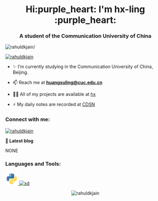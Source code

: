 <h1 align="center">Hi:purple_heart: I'm hx-ling :purple_heart:</h1>

<h3 align="center">A student of the Communication University of China</h3>
<p align="left"> <img src=https://komarev.com/ghpvc/?username=rahuldkjain alt=rahuldkjain/> </p>

<p align="left"> <a href="https://twitter.com/rahuldkjain" target="blank"><img src="https://img.shields.io/twitter/follow/rahuldkjain?logo=twitter&style=for-the-badge" alt="rahuldkjain" /></a> </p>


- :sparkles: I’m currently studying in the Communication University of China, Beijing.

- 📫 Reach me at **huangxuling@cuc.edu.cn**

- 👨‍💻 All of my projects are available at [hx](https://rahuldkjain.github.io)

- ⚡ My daily notes are recorded at [CDSN](https://blog.csdn.net/m0_46979525?spm=1001.2101.3001.5343)

<h3 align="left">Connect with me:</h3>
<p align="left">
<a href="https://www.linkedin.com/in/%E6%A0%A9%E7%81%B5-%E9%BB%84-711447226/" target="blank"><img align="center" src="https://cdn.jsdelivr.net/npm/simple-icons@3.0.1/icons/linkedin.svg" alt="rahuldkjain" height="30" width="40" /></a>
</p>

**📕 Latest blog**
<!-- BLOG-POST-LIST:START -->
NONE
<!-- BLOG-POST-LIST:END -->

<h3 align="left">Languages and Tools:</h3>
<p align="left">
    <a href="https://www.python.org" target="_blank"> <img src="https://raw.githubusercontent.com/devicons/devicon/master/icons/python/python-original.svg" alt="python" width="40" height="40"/> </a>
    <a href="https://www.adobe.com/products/xd.html" target="_blank"> <img src="https://cdn.worldvectorlogo.com/logos/adobe-xd.svg" alt="xd" width="40" height="40"/> </a> 
    </p>


<p align="center"> <img src=https://github-readme-stats.vercel.app/api?username=rahuldkjain&show_icons=true alt=rahuldkjain /> </p>

